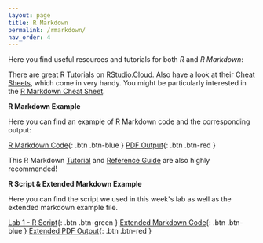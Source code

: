 ```yaml
---
layout: page
title: R Markdown
permalink: /rmarkdown/
nav_order: 4
---
```


 Here you find useful resources and tutorials for both _R_ and _R Markdown_:
 
There are great R Tutorials on [RStudio.Cloud](https://rstudio.cloud/learn/primers/). Also have a look at their [Cheat Sheets](https://rstudio.cloud/learn/cheat-sheets), which come in very handy. You might be particularly interested in the [R Markdown Cheat Sheet](https://raw.githubusercontent.com/rstudio/cheatsheets/main/rmarkdown-2.0.pdf).
 
 
 
__R Markdown Example__

Here you can find an example of R Markdown code and the corresponding output:


[R Markdown Code](https://raw.githubusercontent.com/bayreuth-politics/CI23/gh-pages/docs/R/RMD_Example_code.Rmd){: .btn .btn-blue }
[PDF Output](https://github.com/bayreuth-politics/CI23/raw/gh-pages/docs/R/RMD_Example.pdf){: .btn .btn-red }


This R Markdown [Tutorial](https://rmarkdown.rstudio.com/lesson-1.html) and [Reference Guide](https://www.rstudio.com/wp-content/uploads/2015/03/rmarkdown-reference.pdf?_ga=2.156642171.1542584868.1612471345-118280016.1612471345) are also highly recommended!


__R Script & Extended Markdown Example__

Here you can find the script we used in this week's lab as well as the extended markdown example file.

[Lab 1 - R Script](https://github.com/bayreuth-politics/CI23/raw/gh-pages/docs/R/R_Introduction.R){: .btn .btn-green }
[Extended Markdown Code](https://raw.githubusercontent.com/bayreuth-politics/CI23/gh-pages/docs/R/R_Markdown_Example.Rmd){: .btn .btn-blue }
[Extended PDF Output](https://github.com/bayreuth-politics/CI23/raw/gh-pages/docs/R/R_Markdown_Example.pdf){: .btn .btn-red }


